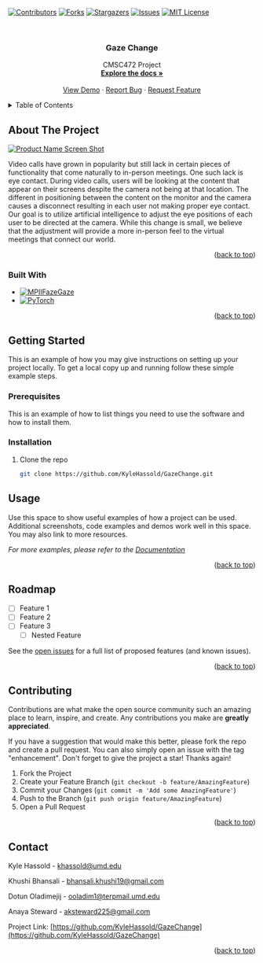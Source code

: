 <!-- Improved compatibility of back to top link: See: https://github.com/othneildrew/Best-README-Template/pull/73 -->
<a name="readme-top"></a>
<!--
*** Thanks for checking out the Best-README-Template. If you have a suggestion
*** that would make this better, please fork the repo and create a pull request
*** or simply open an issue with the tag "enhancement".
*** Don't forget to give the project a star!
*** Thanks again! Now go create something AMAZING! :D
-->



<!-- PROJECT SHIELDS -->
<!--
*** I'm using markdown "reference style" links for readability.
*** Reference links are enclosed in brackets [ ] instead of parentheses ( ).
*** See the bottom of this document for the declaration of the reference variables
*** for contributors-url, forks-url, etc. This is an optional, concise syntax you may use.
*** https://www.markdownguide.org/basic-syntax/#reference-style-links
-->
[![Contributors][contributors-shield]][contributors-url]
[![Forks][forks-shield]][forks-url]
[![Stargazers][stars-shield]][stars-url]
[![Issues][issues-shield]][issues-url]
[![MIT License][license-shield]][license-url]



<!-- PROJECT LOGO -->
<br />
<div align="center">
  <!-- <a href="https://github.com/KyleHassold/GazeChange">
    <img src="images/logo.png" alt="Logo" width="80" height="80">
  </a> -->

<h3 align="center">Gaze Change</h3>

  <p align="center">
    CMSC472 Project
    <br />
    <a href="https://github.com/KyleHassold/GazeChange"><strong>Explore the docs »</strong></a>
    <br />
    <br />
    <a href="https://github.com/KyleHassold/GazeChange">View Demo</a>
    ·
    <a href="https://github.com/KyleHassold/GazeChange/issues">Report Bug</a>
    ·
    <a href="https://github.com/KyleHassold/GazeChange/issues">Request Feature</a>
  </p>
</div>



<!-- TABLE OF CONTENTS -->
<details>
  <summary>Table of Contents</summary>
  <ol>
    <li>
      <a href="#about-the-project">About The Project</a>
      <ul>
        <li><a href="#built-with">Built With</a></li>
      </ul>
    </li>
    <li>
      <a href="#getting-started">Getting Started</a>
      <ul>
        <li><a href="#prerequisites">Prerequisites</a></li>
        <li><a href="#installation">Installation</a></li>
      </ul>
    </li>
    <li><a href="#usage">Usage</a></li>
    <li><a href="#roadmap">Roadmap</a></li>
    <li><a href="#contributing">Contributing</a></li>
    <li><a href="#contact">Contact</a></li>
  </ol>
</details>



<!-- ABOUT THE PROJECT -->
## About The Project

[![Product Name Screen Shot][product-screenshot]](https://github.com/KyleHassold/GazeChange)

Video calls have grown in popularity but still lack in certain pieces of functionality that
come naturally to in-person meetings. One such lack is eye contact. During video calls,
users will be looking at the content that appear on their screens despite the camera not
being at that location. The different in positioning between the content on the monitor and
the camera causes a disconnect resulting in each user not making proper eye contact. Our
goal is to utilize artificial intelligence to adjust the eye positions of each user to be
directed at the camera. While this change is small, we believe that the adjustment will
provide a more in-person feel to the virtual meetings that connect our world.

<p align="right">(<a href="#readme-top">back to top</a>)</p>



### Built With

* [![MPIIFazeGaze][MPIIFazeGaze-shield]][MPIIFazeGaze-url]
* [![PyTorch][PyTorch-shield]][PyTorch-url]


<p align="right">(<a href="#readme-top">back to top</a>)</p>



<!-- GETTING STARTED -->
## Getting Started

This is an example of how you may give instructions on setting up your project locally.
To get a local copy up and running follow these simple example steps.

### Prerequisites

This is an example of how to list things you need to use the software and how to install them.


### Installation

1. Clone the repo
   ```sh
   git clone https://github.com/KyleHassold/GazeChange.git
   ```



<!-- USAGE EXAMPLES -->
## Usage

Use this space to show useful examples of how a project can be used. Additional screenshots, code examples and demos work well in this space. You may also link to more resources.

_For more examples, please refer to the [Documentation](https://example.com)_

<p align="right">(<a href="#readme-top">back to top</a>)</p>



<!-- ROADMAP -->
## Roadmap

- [ ] Feature 1
- [ ] Feature 2
- [ ] Feature 3
    - [ ] Nested Feature

See the [open issues](https://github.com/KyleHassold/GazeChange/issues) for a full list of proposed features (and known issues).

<p align="right">(<a href="#readme-top">back to top</a>)</p>



<!-- CONTRIBUTING -->
## Contributing

Contributions are what make the open source community such an amazing place to learn, inspire, and create. Any contributions you make are **greatly appreciated**.

If you have a suggestion that would make this better, please fork the repo and create a pull request. You can also simply open an issue with the tag "enhancement".
Don't forget to give the project a star! Thanks again!

1. Fork the Project
2. Create your Feature Branch (`git checkout -b feature/AmazingFeature`)
3. Commit your Changes (`git commit -m 'Add some AmazingFeature'`)
4. Push to the Branch (`git push origin feature/AmazingFeature`)
5. Open a Pull Request

<p align="right">(<a href="#readme-top">back to top</a>)</p>



<!-- CONTACT -->
## Contact

Kyle Hassold - khassold@umd.edu

Khushi Bhansali - bhansali.khushi19@gmail.com

Dotun Oladimejij - ooladim1@terpmail.umd.edu

Anaya Steward - aksteward225@gmail.com

Project Link: [https://github.com/KyleHassold/GazeChange](https://github.com/KyleHassold/GazeChange)


<p align="right">(<a href="#readme-top">back to top</a>)</p>



<!-- MARKDOWN LINKS & IMAGES -->
<!-- https://www.markdownguide.org/basic-syntax/#reference-style-links -->
[contributors-shield]: https://img.shields.io/github/contributors/KyleHassold/GazeChange.svg?style=for-the-badge
[contributors-url]: https://github.com/KyleHassold/GazeChange/graphs/contributors
[forks-shield]: https://img.shields.io/github/forks/KyleHassold/GazeChange.svg?style=for-the-badge
[forks-url]: https://github.com/KyleHassold/GazeChange/network/members
[stars-shield]: https://img.shields.io/github/stars/KyleHassold/GazeChange.svg?style=for-the-badge
[stars-url]: https://github.com/KyleHassold/GazeChange/stargazers
[issues-shield]: https://img.shields.io/github/issues/KyleHassold/GazeChange.svg?style=for-the-badge
[issues-url]: https://github.com/KyleHassold/GazeChange/issues
[license-shield]: https://img.shields.io/github/license/KyleHassold/GazeChange.svg?style=for-the-badge
[license-url]: https://github.com/KyleHassold/GazeChange/blob/master/LICENSE.txt
[product-screenshot]: images/screenshot.png
[MPIIFazeGaze-shield]: https://img.shields.io/badge/MPIIFazeGaze-db6410?style=for-the-badge
[MPIIFazeGaze-url]: https://www.mpi-inf.mpg.de/departments/computer-vision-and-machine-learning/research/gaze-based-human-computer-interaction/its-written-all-over-your-face-full-face-appearance-based-gaze-estimation
[PyTorch-shield]: https://img.shields.io/badge/PyTorch-%23EE4C2C.svg?style=for-the-badge&logo=PyTorch&logoColor=white
[PyTorch-url]: https://pytorch.org/